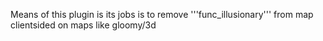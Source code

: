 Means of this plugin is its jobs is to remove '''func_illusionary''' from map clientsided on maps like gloomy/3d

